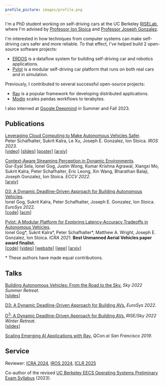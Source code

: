 ```yaml
---
profile_picture: images/profile.png
---
```


I'm a PhD student working on self-driving cars at the UC Berkeley
[RISELab](https://rise.cs.berkeley.edu/),
where I'm advised by
[Professor Ion Stoica](https://people.eecs.berkeley.edu/~istoica/)
and
[Professor Joseph Gonzalez](https://people.eecs.berkeley.edu/~jegonzal/).

I'm interested in how techniques from computer systems can make
self-driving cars safer and more reliable.
To that effect, I've helped build 2 open-source software projects:

- [ERDOS](https://github.com/erdos-project/erdos/) is a dataflow system
for building self-driving car and robotics applications.
- [Pylot](https://github.com/erdos-project/pylot/) is a modular self-driving car
platform that runs on both real cars and in simulation.

Previously, I contributed to several successful open-source projects:

- [Ray](https://ray.io/) is a popular framework for developing distributed applications.
- [Modin](http://modin.org/) scales pandas workflows to terabytes.

I also interned at [Google Deepmind](https://www.deepmind.com/) in Summer and Fall 2023.


## Publications

[Leveraging Cloud Computing to Make Autonomous Vehicles Safer](/papers/2023-iros-cloud-av-safety.pdf). \
Peter Schafhalter, Sukrit Kalra, Le Xu, Joseph E. Gonzalez, Ion Stoica. *IROS 2023.* \
\[[video](https://youtu.be/X3VuA_Tt064)\]
\[[slides](/slides/2023-iros-cloud-avs-slides.pdf)\]
\[[poster](/posters/2023-iros-cloud-avs-poster.pdf)\]
\[[arxiv](https://arxiv.org/abs/2308.03204)]

[Context-Aware Streaming Perception in Dynamic Environments](https://arxiv.org/pdf/2208.07479). \
Gur-Eyal Sela, Ionel Gog, Justin Wong, Kumar Krishna Agrawal, Xiangxi Mo, Sukrit Kalra, Peter Schafhalter, Eric Leong, Xin Wang, Bharathan Balaji, Joseph Gonzalez, Ion Stoica. *ECCV 2022.* \
\[[arxiv](https://arxiv.org/abs/2208.07479)\]

[D3: A Dynamic Deadline-Driven Approach for Building Autonomous Vehicles](/papers/2022-eurosys-d3.pdf). \
Ionel Gog, Sukrit Kalra, Peter Schafhalter, Joseph E. Gonzalez, Ion Stoica. *EuroSys 2022.* \
\[[code](https://github.com/erdos-project/erdos/)\] \[[acm](https://doi.org/10.1145/3492321.3519576)]

[Pylot: A Modular Platform for Exploring Latency-Accuracy Tradeoffs in Autonomous Vehicles](/papers/2021-icra-pylot.pdf). \
Ionel Gog\*, Sukrit Kalra\*, Peter Schafhalter\*, Matthew A. Wright, Joseph E. Gonzalez, Ion Stoica. *ICRA 2021.*
**Best Unmanned Aerial Vehicles paper award finalist.** \
\[[code](https://github.com/erdos-project/pylot/)\]
\[[video](https://www.youtube.com/watch?v=VlwhU0k5cmQ)\]
\[[website](https://pylot.readthedocs.io/)\]
\[[ieee](https://doi.org/10.1109/ICRA48506.2021.9561747)\]
\[[arxiv](https://arxiv.org/abs/2104.07830)\]

\* These authors have made equal contributions.

## Talks

[Building Autonomous Vehicles: From the Road to the Sky.](https://youtu.be/sksQWdXTY5Y) *Sky 2022 Summer Retreat*. \
\[[slides](https://docs.google.com/presentation/d/1lxZq0hFuDlrsf06rDqNXDbkOsH-K7IvS)\]

[D3: A Dynamic Deadline-Driven Approach for Building AVs.](/) *EuroSys 2022*.

[D<sup>3</sup>: A Dynamic Deadline-Driven Approach for Building AVs.](https://youtu.be/NG3U9rE8QcE) *RISE/Sky 2022 Winter Retreat*. \
\[[slides](https://drive.google.com/file/d/1_srYqYek0LlJ6nbCpJr9fvDElJ81R9qc/view?usp=sharing)\]

[Scaling Emerging AI Applications with Ray.](https://www.infoq.com/presentations/scale-ai-ray/) *QCon.ai San Francisco 2019*.

## Service

Reviewer: [ICRA 2024](https://2024.ieee-icra.org/), [IROS 2024](https://iros2024-abudhabi.org/), [ICLR 2025](https://iclr.cc/Conferences/2025)

Co-author of the revised [UC Berkeley EECS Operating Systems Preliminary Exam Syllabus](https://ucbosprelim.samkumar.org/) (2023).